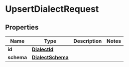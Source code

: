 

# UpsertDialectRequest


## Properties

Name | Type | Description | Notes
------------ | ------------- | ------------- | -------------
**id** | [**DialectId**](DialectId.md) |  | 
**schema** | [**DialectSchema**](DialectSchema.md) |  | 




